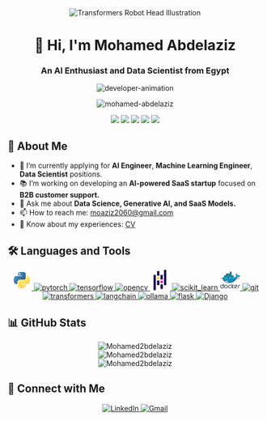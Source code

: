 <div>
    <div align="center">
      <img src="https://github.com/user-attachments/assets/38c9e710-3076-4575-a770-2997f2fe3a2d" alt="Transformers Robot Head Illustration" height="250">
    </div>

<h1 align="center">👋 Hi, I'm Mohamed Abdelaziz</h1>

<h3 align="center">An AI Enthusiast and Data Scientist from Egypt</h3>

<p align="center"><img src="https://github.com/Adam-pw/Adam-pw/blob/main/animation_500_kxa883sd.gif" alt="developer-animation"></p>

<p align="center">
    <img src="https://komarev.com/ghpvc/?username=mohamed-abdelaziz&label=Profile%20views&color=0e75b6&style=flat" alt="mohamed-abdelaziz">
</p>

<p align="center">
    <img src="https://img.shields.io/badge/Age-23-blue">
    <img src="https://img.shields.io/badge/Focus-NLP%20%26%20Conversational%20AI-red">
    <img src="https://img.shields.io/badge/Lives-Giza%2C%20Egypt-blue">
    <img src="https://img.shields.io/badge/Languages-English%20%26%20Arabic-orange">
    <img src="https://img.shields.io/badge/Role-Data%20Scientist%20%26%20ML%20Engineer-blueviolet">
</p>

## 📖 About Me

- 🌱 I’m currently applying for **AI Engineer**, **Machine Learning Engineer**, **Data Scientist** positions.
- 📚 I’m working on developing an **AI-powered SaaS startup** focused on **B2B customer support.**
- 💬 Ask me about **Data Science, Generative AI, and SaaS Models.**
- 📫 How to reach me: [moaziz2060@gmail.com](mailto:moaziz2060@gmail.com)
- 📄 Know about my experiences: [CV](https://drive.google.com/file/d/1PZF51pf7P6IPTdD4pHVZkvtwg1x2mJM5/view?usp=drivesdk)

## 🛠️ Languages and Tools
  <div align="center">
  <a href="https://www.python.org" target="_blank" rel="noreferrer"> <img src="https://raw.githubusercontent.com/devicons/devicon/master/icons/python/python-original.svg" alt="python" width="40" height="40"/> </a> 
  <a href="https://pytorch.org/" target="_blank" rel="noreferrer"> <img src="https://www.vectorlogo.zone/logos/pytorch/pytorch-icon.svg" alt="pytorch" width="40" height="40"/> </a> 
  <a href="https://www.tensorflow.org" target="_blank" rel="noreferrer"> <img src="https://www.vectorlogo.zone/logos/tensorflow/tensorflow-icon.svg" alt="tensorflow" width="40" height="40"/> </a> 
  <a href="https://opencv.org/" target="_blank" rel="noreferrer"> <img src="https://www.vectorlogo.zone/logos/opencv/opencv-icon.svg" alt="opencv" width="40" height="40"/> </a> 
  <a href="https://pandas.pydata.org/" target="_blank" rel="noreferrer"> <img src="https://raw.githubusercontent.com/devicons/devicon/2ae2a900d2f041da66e950e4d48052658d850630/icons/pandas/pandas-original.svg" alt="pandas" width="40" height="40"/> </a> 
  <a href="https://scikit-learn.org/" target="_blank" rel="noreferrer"> <img src="https://upload.wikimedia.org/wikipedia/commons/0/05/Scikit_learn_logo_small.svg" alt="scikit_learn" width="40" height="40"/> </a> 
  <a href="https://www.docker.com/" target="_blank" rel="noreferrer"> <img src="https://raw.githubusercontent.com/devicons/devicon/master/icons/docker/docker-original-wordmark.svg" alt="docker" width="40" height="40"/> </a> 
  <a href="https://git-scm.com/" target="_blank" rel="noreferrer"> <img src="https://www.vectorlogo.zone/logos/git-scm/git-scm-icon.svg" alt="git" width="40" height="40"/> </a> 
  <a href="https://huggingface.co/transformers/" target="_blank" rel="noreferrer"> <img src="https://huggingface.co/front/assets/huggingface_logo.svg" alt="transformers" width="40" height="40"/> </a> 
  <a href="https://python.langchain.com/" target="_blank" rel="noreferrer"> <img src="https://avatars.githubusercontent.com/u/126733545?s=48&v=4" alt="langchain" width="40" height="40"/> </a> 
  <a href="https://www.ollama.com/" target="_blank" rel="noreferrer"> <img src="https://www.ollama.com/public/ollama.png" alt="ollama" width="40" height="40"/> </a> 
  <a href="https://flask.palletsprojects.com/" target="_blank" rel="noreferrer"> <img src="https://www.svgrepo.com/show/473611/flask.svg" alt="flask" width="40" height="40"/> </a>
  <a href="https://www.djangoproject.com/" target="_blank" rel="noreferrer"> <img src="https://www.svgrepo.com/show/353657/django-icon.svg" alt="Django" width="40" height="40"/> </a>
</div>

## 📊 GitHub Stats

<div align="center">
    <img src="https://github-readme-stats.vercel.app/api/top-langs?username=Mohamed2bdelaziz&show_icons=true&locale=en&layout=compact" alt="Mohamed2bdelaziz" />
    <br>
    <img src="https://github-readme-stats.vercel.app/api?username=Mohamed2bdelaziz&show_icons=true&locale=en" alt="Mohamed2bdelaziz" />
    <br>
    <img src="https://github-readme-streak-stats.herokuapp.com/?user=Mohamed2bdelaziz&" alt="Mohamed2bdelaziz" />
</div>

## 📱 Connect with Me

<div align="center">
    <a href="https://www.linkedin.com/in/mohamed3bdelaziz" target="_blank">
        <img src="https://raw.githubusercontent.com/rahuldkjain/github-profile-readme-generator/master/src/images/icons/Social/linked-in-alt.svg" alt="LinkedIn" height="30" width="40" />
    </a>
  <a href="mailto:moaziz2060@gmail.com" target="_blank">
        <img src="https://storage.googleapis.com/assets_workspace/uploads/7uffzv9dk4sn-2ANudyZddMUfBdOX8YWDbe-8da52413e8fe627a74e653f02de3e001-Gmail.svg" alt="Gmail" height="30" width="40" />
    </a>
</div>
